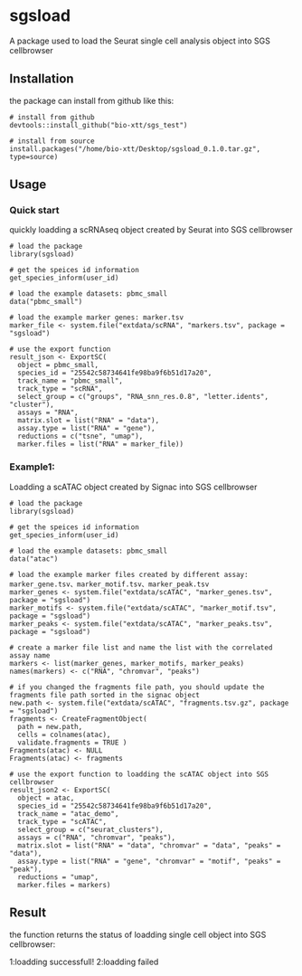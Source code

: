 # sgsload
A package used to load the Seurat single cell analysis object into SGS cellbrowser


## Installation
the package can install from github like this:

```
# install from github
devtools::install_github("bio-xtt/sgs_test") 

# install from source
install.packages("/home/bio-xtt/Desktop/sgsload_0.1.0.tar.gz", type=source)
```


## Usage

### Quick start
quickly loadding a scRNAseq object created by Seurat into SGS cellbrowser

```
# load the package
library(sgsload)

# get the speices id information
get_species_inform(user_id)

```

```
# load the example datasets: pbmc_small
data("pbmc_small")

# load the example marker genes: marker.tsv
marker_file <- system.file("extdata/scRNA", "markers.tsv", package = "sgsload")

# use the export function
result_json <- ExportSC(
  object = pbmc_small,
  species_id = "25542c58734641fe98ba9f6b51d17a20",
  track_name = "pbmc_small",
  track_type = "scRNA",
  select_group = c("groups", "RNA_snn_res.0.8", "letter.idents", "cluster"),
  assays = "RNA",
  matrix.slot = list("RNA" = "data"),
  assay.type = list("RNA" = "gene"),
  reductions = c("tsne", "umap"),
  marker.files = list("RNA" = marker_file))
```


### Example1:
Loadding a scATAC object created by Signac into SGS cellbrowser 


```
# load the package
library(sgsload)

# get the speices id information
get_species_inform(user_id)

# load the example datasets: pbmc_small
data("atac")

# load the example marker files created by different assay: marker_gene.tsv、marker_motif.tsv、marker_peak.tsv
marker_genes <- system.file("extdata/scATAC", "marker_genes.tsv", package = "sgsload")
marker_motifs <- system.file("extdata/scATAC", "marker_motif.tsv", package = "sgsload")
marker_peaks <- system.file("extdata/scATAC", "marker_peaks.tsv", package = "sgsload")

# create a marker file list and name the list with the correlated assay name
markers <- list(marker_genes, marker_motifs, marker_peaks)
names(markers) <- c("RNA", "chromvar", "peaks")

# if you changed the fragments file path, you should update the fragments file path sorted in the signac object
new.path <- system.file("extdata/scATAC", "fragments.tsv.gz", package = "sgsload")
fragments <- CreateFragmentObject(
  path = new.path,
  cells = colnames(atac),
  validate.fragments = TRUE )
Fragments(atac) <- NULL
Fragments(atac) <- fragments

# use the export function to loadding the scATAC object into SGS cellbrowser
result_json2 <- ExportSC(
  object = atac,
  species_id = "25542c58734641fe98ba9f6b51d17a20",
  track_name = "atac_demo",
  track_type = "scATAC",
  select_group = c("seurat_clusters"),
  assays = c("RNA", "chromvar", "peaks"),
  matrix.slot = list("RNA" = "data", "chromvar" = "data", "peaks" = "data"),
  assay.type = list("RNA" = "gene", "chromvar" = "motif", "peaks" = "peak"),
  reductions = "umap",
  marker.files = markers)
```


## Result
the function returns the status of loadding single cell object into SGS cellbrowser:  

1:loadding successfull! 
2:loadding failed  
